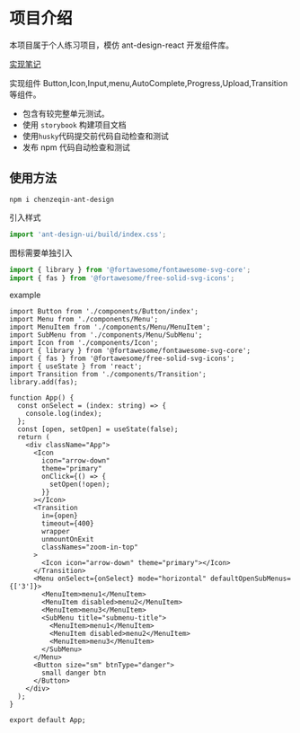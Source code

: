 # 项目介绍

本项目属于个人练习项目，模仿 ant-design-react 开发组件库。

[实现笔记](https://www.yuque.com/chenzq/ou6cy9/vv1k1d)

实现组件 Button,Icon,Input,menu,AutoComplete,Progress,Upload,Transition 等组件。

- 包含有较完整单元测试。
- 使用 `storybook` 构建项目文档
- 使用`husky`代码提交前代码自动检查和测试
- 发布 npm 代码自动检查和测试

## 使用方法

```ssh
npm i chenzeqin-ant-design
```

引入样式

```ts
import 'ant-design-ui/build/index.css';
```

图标需要单独引入

```ts
import { library } from '@fortawesome/fontawesome-svg-core';
import { fas } from '@fortawesome/free-solid-svg-icons';
```

example

```tsx
import Button from './components/Button/index';
import Menu from './components/Menu';
import MenuItem from './components/Menu/MenuItem';
import SubMenu from './components/Menu/SubMenu';
import Icon from './components/Icon';
import { library } from '@fortawesome/fontawesome-svg-core';
import { fas } from '@fortawesome/free-solid-svg-icons';
import { useState } from 'react';
import Transition from './components/Transition';
library.add(fas);

function App() {
  const onSelect = (index: string) => {
    console.log(index);
  };
  const [open, setOpen] = useState(false);
  return (
    <div className="App">
      <Icon
        icon="arrow-down"
        theme="primary"
        onClick={() => {
          setOpen(!open);
        }}
      ></Icon>
      <Transition
        in={open}
        timeout={400}
        wrapper
        unmountOnExit
        classNames="zoom-in-top"
      >
        <Icon icon="arrow-down" theme="primary"></Icon>
      </Transition>
      <Menu onSelect={onSelect} mode="horizontal" defaultOpenSubMenus={['3']}>
        <MenuItem>menu1</MenuItem>
        <MenuItem disabled>menu2</MenuItem>
        <MenuItem>menu3</MenuItem>
        <SubMenu title="submenu-title">
          <MenuItem>menu1</MenuItem>
          <MenuItem disabled>menu2</MenuItem>
          <MenuItem>menu3</MenuItem>
        </SubMenu>
      </Menu>
      <Button size="sm" btnType="danger">
        small danger btn
      </Button>
    </div>
  );
}

export default App;
```
